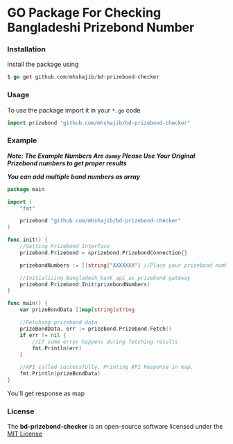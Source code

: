 # GO Package For Checking Bangladeshi Prizebond Number


### Installation

Install the package using
```go
$ go get github.com/mhshajib/bd-prizebond-checker
```

### Usage

To use the package import it in your `*.go` code
```go
import prizebond "github.com/mhshajib/bd-prizebond-checker"
```

### Example

***Note: The Example Numbers Are `dummy` Please Use Your Original Prizebond numbers to get proper results***

***You can add multiple bond numbers as array***

```go
package main

import (
	"fmt"

	prizebond "github.com/mhshajib/bd-prizebond-checker"
)

func init() {
	//Setting Prizebond Interface
	prizebond.Prizebond = &prizebond.PrizebondConnection{}

	prizebondNumbers := []string{"XXXXXXX"} //Place your prizebond number here

	//Initializing Bangladesh bank api as prizebond gateway
	prizebond.Prizebond.Init(prizebondNumbers)
}

func main() {
	var prizeBondData []map[string]string

	//Fetching prizebond data
	prizeBondData, err := prizebond.Prizebond.Fetch()
	if err != nil {
		//If some error happens during fetching results
		fmt.Println(err)
	}

	//API called successfully. Printing API Response in map.
	fmt.Println(prizeBondData)
}

```

You'll get response as map


### **License**
The **bd-prizebond-checker** is an open-source software licensed under the [MIT License](LICENSE)